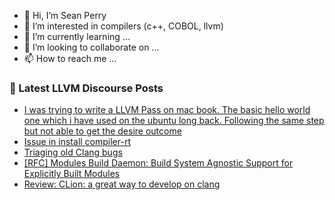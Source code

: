 - 👋 Hi, I’m Sean Perry
- 👀 I’m interested in compilers (c++, COBOL, llvm)
- 🌱 I’m currently learning ...
- 💞️ I’m looking to collaborate on ...
- 📫 How to reach me ...

<!---
s66perry/s66perry is a ✨ special ✨ repository because its `README.md` (this file) appears on your GitHub profile.
You can click the Preview link to take a look at your changes.
--->
### 📕 Latest LLVM Discourse Posts

<!-- DISCOURSE-LLVM:START -->
- [I was trying to write a LLVM Pass on mac book. The basic hello world one which i have used on the ubuntu long back. Following the same step but not able to get the desire outcome](https://discourse.llvm.org/t/i-was-trying-to-write-a-llvm-pass-on-mac-book-the-basic-hello-world-one-which-i-have-used-on-the-ubuntu-long-back-following-the-same-step-but-not-able-to-get-the-desire-outcome/71589#post_3)
- [Issue in install compiler-rt](https://discourse.llvm.org/t/issue-in-install-compiler-rt/71608#post_1)
- [Triaging old Clang bugs](https://discourse.llvm.org/t/triaging-old-clang-bugs/71590#post_18)
- [[RFC] Modules Build Daemon: Build System Agnostic Support for Explicitly Built Modules](https://discourse.llvm.org/t/rfc-modules-build-daemon-build-system-agnostic-support-for-explicitly-built-modules/71524#post_13)
- [Review: CLion: a great way to develop on clang](https://discourse.llvm.org/t/review-clion-a-great-way-to-develop-on-clang/35427#post_7)
<!-- DISCOURSE-LLVM:END -->
